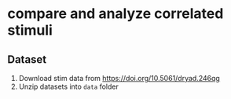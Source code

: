 # compare and analyze correlated stimuli


## Dataset
1. Download stim data from https://doi.org/10.5061/dryad.246qg
2. Unzip datasets into `data` folder
